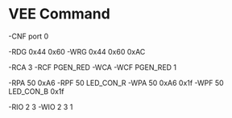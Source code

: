 
# VEE Command
-CNF port 0

-RDG 0x44 0x60 
-WRG 0x44 0x60 0xAC

-RCA 3
-RCF PGEN_RED
-WCA 
-WCF PGEN_RED 1

-RPA 50 0xA6
-RPF 50 LED_CON_R 
-WPA 50 0xA6 0x1f
-WPF 50 LED_CON_B 0x1f

-RIO 2 3 
-WIO 2 3 1


